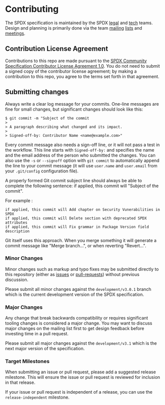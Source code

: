 # Contributing

The SPDX specification is maintained by the SPDX [legal][spdx-legal] and
[tech][spdx-tech] teams.
Design and planning is primarily done via the team [mailing][spdx-legal-list]
[lists][spdx-tech-list] and [meetings][meetings].

## Contribution License Agreement

Contributions to this repo are made pursuant to the
[SPDX Community Specification Contributor License Agreement 1.0][cla]. You do
not need to submit a signed copy of the contributor license agreement; by
making a contribution to this repo, you agree to the terms set forth in that
agreement.

## Submitting changes

Always write a clear log message for your commits. One-line messages are fine
for small changes, but significant changes should look like this:

```shell
$ git commit -m "Subject of the commit
>
> A paragraph describing what changed and its impact.
>
> Signed-off-by: Contributor Name <name@example.com>"
```

Every commit message also needs a sign-off line, or it will not pass a test in
the workflow. This line starts with `Signed-off-by:` and specifies the name and
the email address of the person who submitted the changes. You can also use the
`-s` or `--signoff` option with `git commit` to automatically append the line
to your commit message (it will use `user.name` and `user.email` from your
`.git/config` configuration file).

A properly formed Git commit subject line should always be able to complete the
following sentence: if applied, this commit will "Subject of the commit".

For example :

```text
if applied, this commit will Add chapter on Security Vunerabilities in SPDX
if applied, this commit will Delete section with deprecated SPDX attributes 
if applied, this commit will Fix grammar in Package Version field description
```

Git itself uses this approach. When you merge something it will generate a
commit message like "Merge branch...", or when reverting "Revert...".

### Minor Changes

Minor changes such as markup and typo fixes may be submitted directly to this
repository (either as [issues][] or [pull-requests][]) without previous
discussion.

Please submit all minor changes against the `development/v3.0.1` branch which
is the current development version of the SPDX specification.

### Major Changes

Any change that break backwards compatibility or requires significant tooling
changes is considered a major change.
You may want to discuss major changes on the mailing list first to get design
feedback before investing time in a pull request.

Please submit all major changes against the `development/v3.1` which is the
next major version of the specification.

### Target Milestones

When submitting an issue or pull request, please add a suggested release
milestone. This will ensure the issue or pull request is reviewed for inclusion
in that release.

If your issue or pull request is independent of a release, you can use the
`release-independent` milestone.

[cla]: https://github.com/spdx/governance/blob/main/0._SPDX_Contributor_License_Agreement.md
[issues]: https://github.com/spdx/spdx-spec/issues/
[meetings]: https://github.com/spdx/meetings/
[pull-requests]: https://github.com/spdx/spdx-spec/pulls/
[spdx-legal]: https://wiki.spdx.org/view/Legal_Team
[spdx-legal-list]: https://lists.spdx.org/mailman/listinfo/spdx-legal
[spdx-tech]: https://wiki.spdx.org/view/Technical_Team
[spdx-tech-list]: https://lists.spdx.org/mailman/listinfo/spdx-tech
